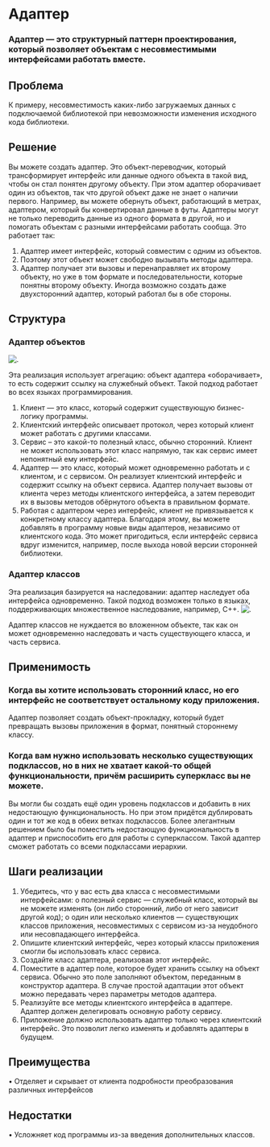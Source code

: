 # Адаптер
### Адаптер — это структурный паттерн проектирования, который позволяет объектам с несовместимыми интерфейсами работать вместе.
## Проблема
К примеру, несовместимость каких-либо загружаемых данных с подключаемой библиотекой при невозможности изменения исходного кода библиотеки.
## Решение
Вы можете создать адаптер. Это объект-переводчик, который трансформирует интерфейс или данные одного объекта в такой вид, чтобы он стал понятен другому объекту.
При этом адаптер оборачивает один из объектов, так что другой объект даже не знает о наличии первого. Например, вы можете обернуть объект, работающий в метрах, адаптером, который бы конвертировал данные в футы.
Адаптеры могут не только переводить данные из одного формата в другой, но и помогать объектам с разными интерфейсами работать сообща. Это работает так:
1.	Адаптер имеет интерфейс, который совместим с одним из объектов.
2.	Поэтому этот объект может свободно вызывать методы адаптера.
3.	Адаптер получает эти вызовы и перенаправляет их второму объекту, но уже в том формате и последовательности, которые понятны второму объекту.
Иногда возможно создать даже двухсторонний адаптер, который работал бы в обе стороны.

## Структура
### Адаптер объектов
![.](https://github.com/leha2976/Project/blob/master/%D0%9F%D0%B0%D1%82%D1%82%D0%B5%D1%80%D0%BD%D1%8B/%D0%90%D0%B4%D0%B0%D0%BF%D1%82%D0%B5%D1%80/%D0%90%D0%B4%D0%B0%D0%BF%D1%82%D0%B5%D1%80%20%D0%BE%D0%B1%D1%8A%D0%B5%D0%BA%D1%82%D0%BE%D0%B2.jpg)

Эта реализация использует агрегацию: объект адаптера «оборачивает», то есть содержит ссылку на служебный объект. Такой подход работает во всех языках программирования.
 
1.	Клиент — это класс, который содержит существующую бизнес-логику программы.
2.	Клиентский интерфейс описывает протокол, через который клиент может работать с другими классами.
3.	Сервис – это какой-то полезный класс, обычно сторонний. Клиент не может использовать этот класс напрямую, так как сервис имеет непонятный ему интерфейс.
4.	Адаптер — это класс, который может одновременно работать и с клиентом, и с сервисом. Он реализует клиентский интерфейс и содержит ссылку на объект сервиса. Адаптер получает вызовы от клиента через методы клиентского интерфейса, а затем переводит их в вызовы методов обёрнутого объекта в правильном формате.
5.	Работая с адаптером через интерфейс, клиент не привязывается к конкретному классу адаптера. Благодаря этому, вы можете добавлять в программу новые виды адаптеров, независимо от клиентского кода. Это может пригодиться, если интерфейс сервиса вдруг изменится, например, после выхода новой версии сторонней библиотеки.

### Адаптер классов
Эта реализация базируется на наследовании: адаптер наследует оба интерфейса одновременно. Такой подход возможен только в языках, поддерживающих множественное наследование, например, C++.
![.](https://github.com/leha2976/Project/blob/master/%D0%9F%D0%B0%D1%82%D1%82%D0%B5%D1%80%D0%BD%D1%8B/%D0%90%D0%B4%D0%B0%D0%BF%D1%82%D0%B5%D1%80/%D0%90%D0%B4%D0%B0%D0%BF%D1%82%D0%B5%D1%80%20%D0%BA%D0%BB%D0%B0%D1%81%D1%81%D0%BE%D0%B2.jpg)

Адаптер классов не нуждается во вложенном объекте, так как он может одновременно наследовать и часть существующего класса, и часть сервиса.
 
## Применимость
### Когда вы хотите использовать сторонний класс, но его интерфейс не соответствует остальному коду приложения.
 Адаптер позволяет создать объект-прокладку, который будет превращать вызовы приложения в формат, понятный стороннему классу.
### Когда вам нужно использовать несколько существующих подклассов, но в них не хватает какой-то общей функциональности, причём расширить суперкласс вы не можете.
 Вы могли бы создать ещё один уровень подклассов и добавить в них недостающую функциональность. Но при этом придётся дублировать один и тот же код в обеих ветках подклассов.
Более элегантным решением было бы поместить недостающую функциональность в адаптер и приспособить его для работы с суперклассом. Такой адаптер сможет работать со всеми подклассами иерархии. 
## Шаги реализации
1.	Убедитесь, что у вас есть два класса с несовместимыми интерфейсами:
o	полезный сервис — служебный класс, который вы не можете изменять (он либо сторонний, либо от него зависит другой код);
o	один или несколько клиентов — существующих классов приложения, несовместимых с сервисом из-за неудобного или несовпадающего интерфейса.
2.	Опишите клиентский интерфейс, через который классы приложения смогли бы использовать класс сервиса.
3.	Создайте класс адаптера, реализовав этот интерфейс.
4.	Поместите в адаптер поле, которое будет хранить ссылку на объект сервиса. Обычно это поле заполняют объектом, переданным в конструктор адаптера. В случае простой адаптации этот объект можно передавать через параметры методов адаптера.
5.	Реализуйте все методы клиентского интерфейса в адаптере. Адаптер должен делегировать основную работу сервису.
6.	Приложение должно использовать адаптер только через клиентский интерфейс. Это позволит легко изменять и добавлять адаптеры в будущем.
## Преимущества 
•	 Отделяет и скрывает от клиента подробности преобразования различных интерфейсов
## Недостатки
•	 Усложняет код программы из-за введения дополнительных классов.

